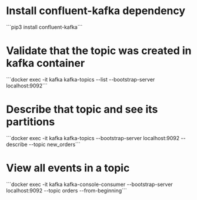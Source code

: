 <h1>
Install confluent-kafka dependency
</h1>
```pip3 install confluent-kafka```
<h1>
Validate that the topic was created in kafka container
</h1>
```docker exec -it kafka kafka-topics --list --bootstrap-server localhost:9092```
<h1>
Describe that topic and see its partitions
</h1>
```docker exec -it kafka kafka-topics --bootstrap-server localhost:9092 --describe --topic new_orders```
<h1>
View all events in a topic
</h1>
```docker exec -it kafka kafka-console-consumer --bootstrap-server localhost:9092 --topic orders --from-beginning```
